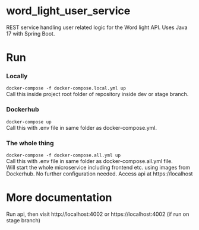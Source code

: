 # word_light_user_service
REST service handling user related logic for the Word light API. Uses Java 17 with Spring Boot.

# Run 
### Locally
```docker-compose -f docker-compose.local.yml up``` <br>
Call this inside project root folder of repository inside dev or stage branch. <br>

### Dockerhub
```docker-compose up``` <br>
Call this with .env file in same folder as docker-compose.yml. <br>

### The whole thing
```docker-compose -f docker-compose.all.yml up``` <br>
Call this with .env file in same folder as docker-compose.all.yml file. <br>
Will start the whole microservice including frontend etc. using images from Dockerhub. No further configuration needed. Access api at https://localhost

# More documentation
Run api, then visit http://localhost:4002 or https://localhost:4002 (if run on stage branch)